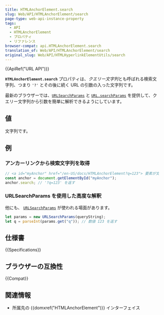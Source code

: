 ```yaml
---
title: HTMLAnchorElement.search
slug: Web/API/HTMLAnchorElement/search
page-type: web-api-instance-property
tags:
  - API
  - HTMLAnchorElement
  - プロパティ
  - リファレンス
browser-compat: api.HTMLAnchorElement.search
translation_of: Web/API/HTMLAnchorElement/search
original_slug: Web/API/HTMLHyperlinkElementUtils/search
---
```

{{ApiRef("URL API")}}

**`HTMLAnchorElement.search`** プロパティは、*クエリー文字列*とも呼ばれる検索文字列、つまり `'?'` とその後に続く URL の引数の入った文字列です。

最新のブラウザーでは、[`URLSearchParams`](/ja/docs/Web/API/URLSearchParams/get#examples) と [`URL.searchParams`](/ja/docs/Web/API/URL/searchParams#examples) を提供して、クエリー文字列から引数を簡単に解析できるようにしています。

## 値

文字列です。

## 例

### アンカーリンクから検索文字列を取得

```js
// <a id="myAnchor" href="/en-US/docs/HTMLAnchorElement?q=123"> 要素が文書内にあったとします
const anchor = document.getElementById("myAnchor");
anchor.search; // '?q=123' を返す
```

### URLSearchParams を使用した高度な解釈

他にも、 [`URLSearchParams`](/ja/docs/Web/API/URLSearchParams/get#examples) が使われる場面があります。

```js
let params = new URLSearchParams(queryString);
let q = parseInt(params.get("q")); // 数値 123 を返す
```

## 仕様書

{{Specifications}}

## ブラウザーの互換性

{{Compat}}

## 関連情報

- 所属先の {{domxref("HTMLAnchorElement")}} インターフェイス
